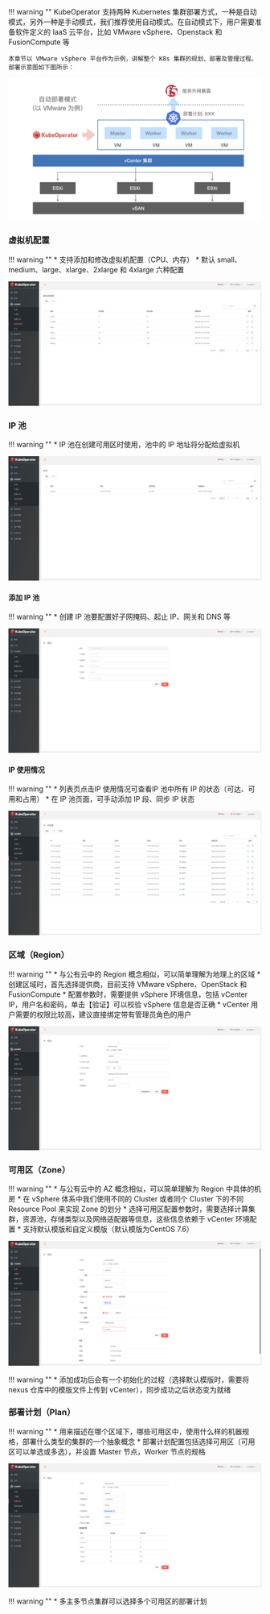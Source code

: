 
!!! warning ""
    KubeOperator 支持两种 Kubernetes 集群部署方式，一种是自动模式，另外一种是手动模式，我们推荐使用自动模式。在自动模式下，用户需要准备软件定义的 IaaS 云平台，比如 VMware vSphere、Openstack 和 FusionCompute 等  

    本章节以 VMware vSphere 平台作为示例，讲解整个 K8s 集群的规划、部署及管理过程。部署示意图如下图所示：

![overview](../../img/tutorial/vmware.png)

### 虚拟机配置

!!! warning ""
    * 支持添加和修改虚拟机配置（CPU、内存）
    * 默认 small、medium、large、xlarge、2xlarge 和 4xlarge 六种配置

![virtual-config-list](../../img/user_manual/plan/virtual-config-list.png)

### IP 池

!!! warning ""
    * IP 池在创建可用区时使用，池中的 IP 地址将分配给虚拟机

![ip-pool-list](../../img/user_manual/plan/ip-pool-list.png)

#### 添加 IP 池

!!! warning ""
    * 创建 IP 池要配置好子网掩码、起止 IP、网关和 DNS 等

![ip-pool-add](../../img/user_manual/plan/ip-pool-add.png)

#### IP 使用情况

!!! warning ""
    * 列表页点击IP 使用情况可查看IP 池中所有 IP 的状态（可达、可用和占用）
    * 在 IP 池页面，可手动添加 IP 段、同步 IP 状态

![ip-pool-use](../../img/user_manual/plan/ip-pool-use.png)

### 区域（Region）

!!! warning ""
    * 与公有云中的 Region 概念相似，可以简单理解为地理上的区域
    * 创建区域时，首先选择提供商，目前支持 VMware vSphere、OpenStack 和 FusionCompute
    * 配置参数时，需要提供 vSphere 环境信息，包括 vCenter IP，用户名和密码，单击【验证】可以校验 vSphere 信息是否正确
    * vCenter 用户需要的权限比较高，建议直接绑定带有管理员角色的用户

![region-1](../../img/user_manual/plan/region-1.png)

### 可用区（Zone）

!!! warning ""
    * 与公有云中的 AZ 概念相似，可以简单理解为 Region 中具体的机房
    * 在 vSphere 体系中我们使用不同的 Cluster 或者同个 Cluster 下的不同 Resource Pool 来实现 Zone 的划分
    * 选择可用区配置参数时，需要选择计算集群，资源池，存储类型以及网络适配器等信息，这些信息依赖于 vCenter 环境配置
    * 支持默认模版和自定义模版（默认模版为CentOS 7.6）

![zone-1](../../img/user_manual/plan/zone-1.png)

!!! warning ""
    * 添加成功后会有一个初始化的过程（选择默认模版时，需要将 nexus 仓库中的模版文件上传到 vCenter），同步成功之后状态变为就绪

### 部署计划（Plan）

!!! warning ""
    * 用来描述在哪个区域下，哪些可用区中，使用什么样的机器规格，部署什么类型的集群的一个抽象概念
    * 部署计划配置包括选择可用区（可用区可以单选或多选），并设置 Master 节点，Worker 节点的规格

![plan-1](../../img/user_manual/plan/plan-1.png)

!!! warning ""
    * 多主多节点集群可以选择多个可用区的部署计划
